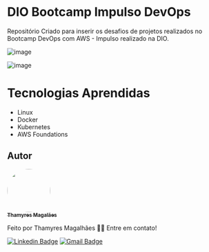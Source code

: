 # DIO Bootcamp Impulso DevOps
Repositório Criado para inserir os desafios de projetos realizados no Bootcamp DevOps com AWS - Impulso realizado na DIO.

![image](https://user-images.githubusercontent.com/24790794/203450491-7c7f9e48-9d55-4373-a54e-fbaf566f0321.png)

![image](https://user-images.githubusercontent.com/24790794/203450525-0762b084-f269-4bfb-89f0-cba86a3b36f8.png)


# Tecnologias Aprendidas

- Linux
- Docker
- Kubernetes
- AWS Foundations

## Autor

<a href="https://www.linkedin.com/in/thamyres-magalhaes/">
 <img style="border-radius: 50%;" src="https://avatars.githubusercontent.com/u/24790794?v=4" width="100px;" alt=""/>
 <br />
 <sub><b>Thamyres Magalães</b></sub></a> <a href="https://www.linkedin.com/in/thamyres-magalhaes/" title="LinkedIn"></a>
 
Feito por Thamyres Magalhães 👋🏽 Entre em contato!

[![Linkedin Badge](https://img.shields.io/badge/-Thamyres-blue?style=flat-square&logo=Linkedin&logoColor=white&link=https://www.linkedin.com/in/thamyres-magalhaes/)](https://www.linkedin.com/in/thamyres-magalhaes/)
[![Gmail Badge](https://img.shields.io/badge/-pink.thamyres@gmail.com-c14438?style=flat-square&logo=Gmail&logoColor=white&link=mailto:pink.thamyres@gmail.com)](mailto:pink.thamyres@gmail.com)
